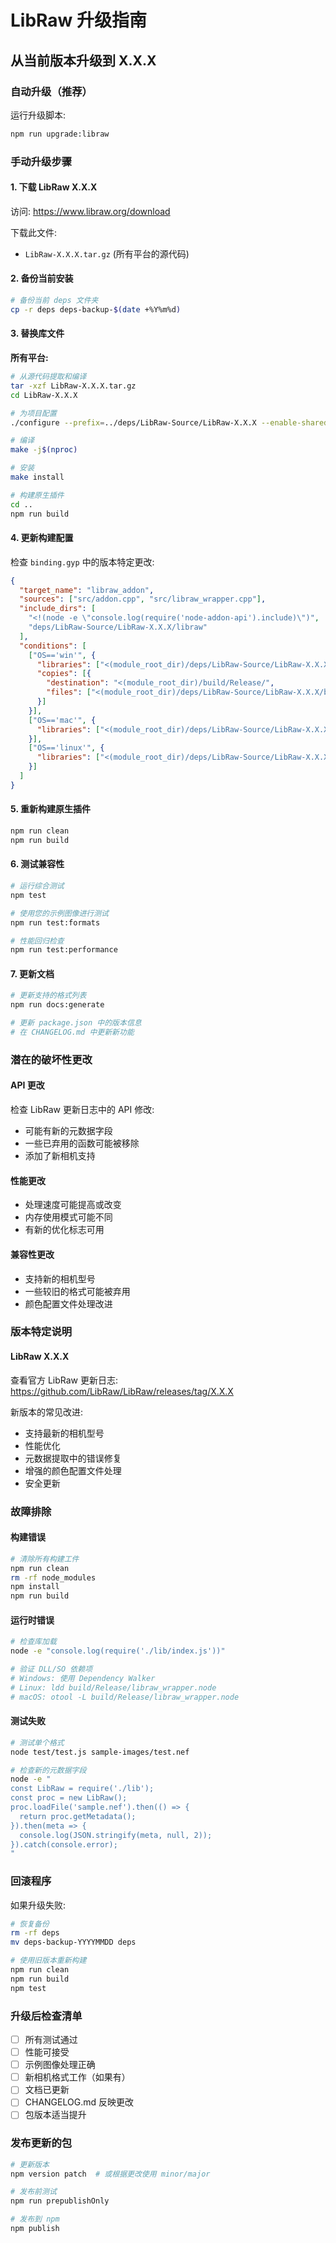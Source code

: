 # LibRaw 升级指南

## 从当前版本升级到 X.X.X

### 自动升级（推荐）

运行升级脚本:
```bash
npm run upgrade:libraw
```

### 手动升级步骤

#### 1. 下载 LibRaw X.X.X

访问: https://www.libraw.org/download

下载此文件:
- `LibRaw-X.X.X.tar.gz` (所有平台的源代码)

#### 2. 备份当前安装

```bash
# 备份当前 deps 文件夹
cp -r deps deps-backup-$(date +%Y%m%d)
```

#### 3. 替换库文件

**所有平台:**
```bash
# 从源代码提取和编译
tar -xzf LibRaw-X.X.X.tar.gz
cd LibRaw-X.X.X

# 为项目配置
./configure --prefix=../deps/LibRaw-Source/LibRaw-X.X.X --enable-shared --disable-static

# 编译
make -j$(nproc)

# 安装
make install

# 构建原生插件
cd ..
npm run build
```

#### 4. 更新构建配置

检查 `binding.gyp` 中的版本特定更改:

```json
{
  "target_name": "libraw_addon",
  "sources": ["src/addon.cpp", "src/libraw_wrapper.cpp"],
  "include_dirs": [
    "<!(node -e \"console.log(require('node-addon-api').include)\")",
    "deps/LibRaw-Source/LibRaw-X.X.X/libraw"
  ],
  "conditions": [
    ["OS=='win'", {
      "libraries": ["<(module_root_dir)/deps/LibRaw-Source/LibRaw-X.X.X/lib/libraw.lib"],
      "copies": [{
        "destination": "<(module_root_dir)/build/Release/",
        "files": ["<(module_root_dir)/deps/LibRaw-Source/LibRaw-X.X.X/bin/libraw.dll"]
      }]
    }],
    ["OS=='mac'", {
      "libraries": ["<(module_root_dir)/deps/LibRaw-Source/LibRaw-X.X.X/lib/libraw.dylib"]
    }],
    ["OS=='linux'", {
      "libraries": ["<(module_root_dir)/deps/LibRaw-Source/LibRaw-X.X.X/lib/libraw.so"]
    }]
  ]
}
```

#### 5. 重新构建原生插件

```bash
npm run clean
npm run build
```

#### 6. 测试兼容性

```bash
# 运行综合测试
npm test

# 使用您的示例图像进行测试
npm run test:formats

# 性能回归检查
npm run test:performance
```

#### 7. 更新文档

```bash
# 更新支持的格式列表
npm run docs:generate

# 更新 package.json 中的版本信息
# 在 CHANGELOG.md 中更新新功能
```

### 潜在的破坏性更改

#### API 更改
检查 LibRaw 更新日志中的 API 修改:
- 可能有新的元数据字段
- 一些已弃用的函数可能被移除
- 添加了新相机支持

#### 性能更改
- 处理速度可能提高或改变
- 内存使用模式可能不同
- 有新的优化标志可用

#### 兼容性更改
- 支持新的相机型号
- 一些较旧的格式可能被弃用
- 颜色配置文件处理改进

### 版本特定说明

#### LibRaw X.X.X
查看官方 LibRaw 更新日志:
https://github.com/LibRaw/LibRaw/releases/tag/X.X.X

新版本的常见改进:
- 支持最新的相机型号
- 性能优化
- 元数据提取中的错误修复
- 增强的颜色配置文件处理
- 安全更新

### 故障排除

#### 构建错误
```bash
# 清除所有构建工件
npm run clean
rm -rf node_modules
npm install
npm run build
```

#### 运行时错误
```bash
# 检查库加载
node -e "console.log(require('./lib/index.js'))"

# 验证 DLL/SO 依赖项
# Windows: 使用 Dependency Walker
# Linux: ldd build/Release/libraw_wrapper.node
# macOS: otool -L build/Release/libraw_wrapper.node
```

#### 测试失败
```bash
# 测试单个格式
node test/test.js sample-images/test.nef

# 检查新的元数据字段
node -e "
const LibRaw = require('./lib');
const proc = new LibRaw();
proc.loadFile('sample.nef').then(() => {
  return proc.getMetadata();
}).then(meta => {
  console.log(JSON.stringify(meta, null, 2));
}).catch(console.error);
"
```

### 回滚程序

如果升级失败:

```bash
# 恢复备份
rm -rf deps
mv deps-backup-YYYYMMDD deps

# 使用旧版本重新构建
npm run clean
npm run build
npm test
```

### 升级后检查清单

- [ ] 所有测试通过
- [ ] 性能可接受
- [ ] 示例图像处理正确
- [ ] 新相机格式工作（如果有）
- [ ] 文档已更新
- [ ] CHANGELOG.md 反映更改
- [ ] 包版本适当提升

### 发布更新的包

```bash
# 更新版本
npm version patch  # 或根据更改使用 minor/major

# 发布前测试
npm run prepublishOnly

# 发布到 npm
npm publish
```
